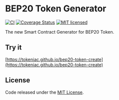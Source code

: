 # BEP20 Token Generator

[![CI](https://github.com/tokeniac/bep20-token-create/workflows/CI/badge.svg?branch=master)](https://github.com/tokeniac/bep20-token-create/actions/)
[![Coverage Status](https://coveralls.io/repos/github/tokeniac/bep20-token-create/badge.svg?branch=master)](https://coveralls.io/github/tokeniac/bep20-token-create?branch=master)
[![MIT licensed](https://img.shields.io/github/license/tokeniac/bep20-token-create.svg)](https://github.com/tokeniac/bep20-token-create/blob/master/LICENSE)

The new Smart Contract Generator for BEP20 Token.

## Try it

[https://tokeniac.github.io/bep20-token-create](https://tokeniac.github.io/bep20-token-create)

## License

Code released under the [MIT License](https://github.com/tokeniac/bep20-token-create/blob/master/LICENSE).
